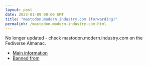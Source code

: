 ```yaml
---
layout: post
date: 2023-01-09 00:00 GMT
title: "mastodon.modern.industry.com (forwarding)"
permalink: /mastodon-modern-industry-com.html
---
```


No longer updated - check mastodon.modern.industry.com on the Fediverse Almanac.

* [Main information](https://www.fediversealmanac.com/api/v1/instances/mastodon.modern.industry.com)
* [Banned from](https://www.fediversealmanac.com/api/v1/instances/mastodon.modern.industry.com/banned_from)


